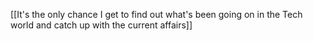  [[It's the only chance I get to find out what's been going on in the Tech world and catch up with the current affairs]] 
